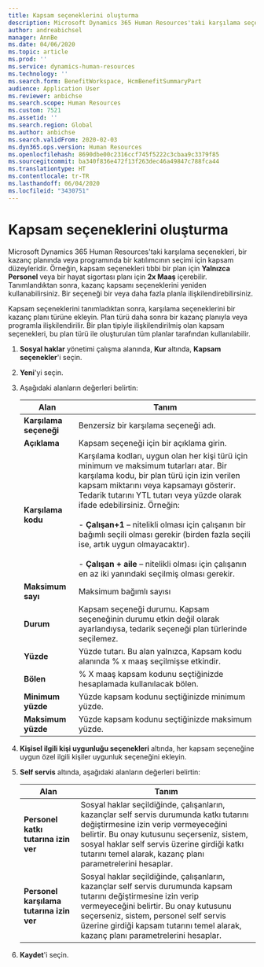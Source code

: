 ```yaml
---
title: Kapsam seçeneklerini oluşturma
description: Microsoft Dynamics 365 Human Resources'taki karşılama seçenekleri, bir kazanç planında veya programında bir katılımcının seçimi için kapsam düzeyleridir.
author: andreabichsel
manager: AnnBe
ms.date: 04/06/2020
ms.topic: article
ms.prod: ''
ms.service: dynamics-human-resources
ms.technology: ''
ms.search.form: BenefitWorkspace, HcmBenefitSummaryPart
audience: Application User
ms.reviewer: anbichse
ms.search.scope: Human Resources
ms.custom: 7521
ms.assetid: ''
ms.search.region: Global
ms.author: anbichse
ms.search.validFrom: 2020-02-03
ms.dyn365.ops.version: Human Resources
ms.openlocfilehash: 8690dbe00c2316ccf745f5222c3cbaa9c3379f85
ms.sourcegitcommit: ba340f836e472f13f263dec46a49847c788fca44
ms.translationtype: HT
ms.contentlocale: tr-TR
ms.lasthandoff: 06/04/2020
ms.locfileid: "3430751"
---
```

# <a name="create-coverage-options"></a>Kapsam seçeneklerini oluşturma

Microsoft Dynamics 365 Human Resources'taki karşılama seçenekleri, bir kazanç planında veya programında bir katılımcının seçimi için kapsam düzeyleridir. Örneğin, kapsam seçenekleri tıbbi bir plan için **Yalnızca Personel** veya bir hayat sigortası planı için **2x Maaş** içerebilir. Tanımlandıktan sonra, kazanç kapsamı seçeneklerini yeniden kullanabilirsiniz. Bir seçeneği bir veya daha fazla planla ilişkilendirebilirsiniz.

Kapsam seçeneklerini tanımladıktan sonra, karşılama seçeneklerini bir kazanç planı türüne ekleyin. Plan türü daha sonra bir kazanç planıyla veya programla ilişkilendirilir. Bir plan tipiyle ilişkilendirilmiş olan kapsam seçenekleri, bu plan türü ile oluşturulan tüm planlar tarafından kullanılabilir. 

1. **Sosyal haklar** yönetimi çalışma alanında, **Kur** altında, **Kapsam seçenekler**'i seçin.

2. **Yeni**'yi seçin.

3. Aşağıdaki alanların değerleri belirtin:

   | Alan | Tanım |
   | --- | --- |
   | **Karşılama seçeneği** | Benzersiz bir karşılama seçeneği adı. |
   | **Açıklama** | Kapsam seçeneği için bir açıklama girin. |
   | **Karşılama kodu** | Karşılama kodları, uygun olan her kişi türü için minimum ve maksimum tutarları atar. Bir karşılama kodu, bir plan türü için izin verilen kapsam miktarını veya kapsamayı gösterir. Tedarik tutarını YTL tutarı veya yüzde olarak ifade edebilirsiniz. Örneğin:</br></br>- **Çalışan+1** – nitelikli olması için çalışanın bir bağımlı seçili olması gerekir (birden fazla seçili ise, artık uygun olmayacaktır).</br></br>- **Çalışan + aile** – nitelikli olması için çalışanın en az iki yanındaki seçilmiş olması gerekir. |
   | **Maksimum sayı** | Maksimum bağımlı sayısı |
   | **Durum** | Kapsam seçeneği durumu. Kapsam seçeneğinin durumu etkin değil olarak ayarlandıysa, tedarik seçeneği plan türlerinde seçilemez. |
   | **Yüzde** | Yüzde tutarı. Bu alan yalnızca, Kapsam kodu alanında % x maaş seçilmişse etkindir. |
   | **Bölen** | % X maaş kapsam kodunu seçtiğinizde hesaplamada kullanılacak bölen. |
   | **Minimum yüzde** | Yüzde kapsam kodunu seçtiğinizde minimum yüzde. |
   | **Maksimum yüzde** | Yüzde kapsam kodunu seçtiğinizde maksimum yüzde. |

4. **Kişisel ilgili kişi uygunluğu seçenekleri** altında, her kapsam seçeneğine uygun özel ilgili kişiler uygunluk seçeneğini ekleyin.

5. **Self servis** altında, aşağıdaki alanların değerleri belirtin:

   | Alan | Tanım |
   | --- | --- |
   | **Personel katkı tutarına izin ver** | Sosyal haklar seçildiğinde, çalışanların, kazançlar self servis durumunda katkı tutarını değiştirmesine izin verip vermeyeceğini belirtir. Bu onay kutusunu seçerseniz, sistem, sosyal haklar self servis üzerine girdiği katkı tutarını temel alarak, kazanç planı parametrelerini hesaplar. |
   | **Personel karşılama tutarına izin ver** | Sosyal haklar seçildiğinde, çalışanların, kazançlar self servis durumunda kapsam tutarını değiştirmesine izin verip vermeyeceğini belirtir. Bu onay kutusunu seçerseniz, sistem, personel self servis üzerine girdiği kapsam tutarını temel alarak, kazanç planı parametrelerini hesaplar. |

6. **Kaydet**'i seçin. 

